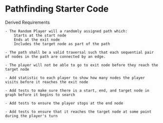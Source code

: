 # Pathfinding Starter Code


Derived Requirements
    
    - The Random Player will a randomly assigned path which:
        Starts at the start node
        Ends at the exit node
        Includes the target node as part of the path
    
    - The path shall be a valid traversal such that each sequential pair of nodes in the path are connected by an edge.

    - The player will not be able to go to exit node before they reach the target node

    - Add statistic to each player to show how many nodes the player visits before it reaches the exit node

    - Add tests to make sure there is a start, end, and target node in graph before it begins to search

    - Add tests to ensure the player stops at the end node

    - Add tests to ensure that it reaches the target node at some point during the player's turn